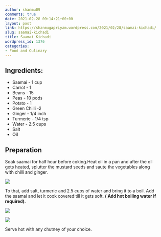 ```yaml
---
author: shanmu09
comments: true
date: 2021-02-28 09:14:21+00:00
layout: post
link: https://shanmugapriyam.wordpress.com/2021/02/28/saamai-kichadi/
slug: saamai-kichadi
title: Saamai Kichadi
wordpress_id: 1376
categories:
- Food and Culinary
---
```





## Ingredients:







  * Saamai - 1 cup
  * Carrot - 1
  * Beans - 15
  * Peas - 10 pods
  * Potato - 1
  * Green Chilli -2 
  * Ginger - 1/4 inch
  * Turmeric - 1/4 tsp
  * Water - 2.5 cups
  * Salt
  * Oil






## Preparation







Soak saamai for half hour before coking.Heat oil in a pan and after the oil gets heated, splutter the mustard seeds and saute the vegetables along with chilli and ginger.





![](https://shanmugapriyam.files.wordpress.com/2021/02/00100lrportrait_00100_burst20210121174730642_cover.jpg?w=959)





To that, add salt, turmeric and 2.5 cups of water and bring it to a boil. Add the saamai and let it cook covered till it gets soft. **( Add hot boiling water if required).**







![](https://shanmugapriyam.files.wordpress.com/2021/02/00100lrportrait_00100_burst20210121184824193_cover.jpg)

![](https://shanmugapriyam.files.wordpress.com/2021/02/00100lrportrait_00100_burst20210121191157740_cover.jpg)







Serve hot with any chutney of your choice.



